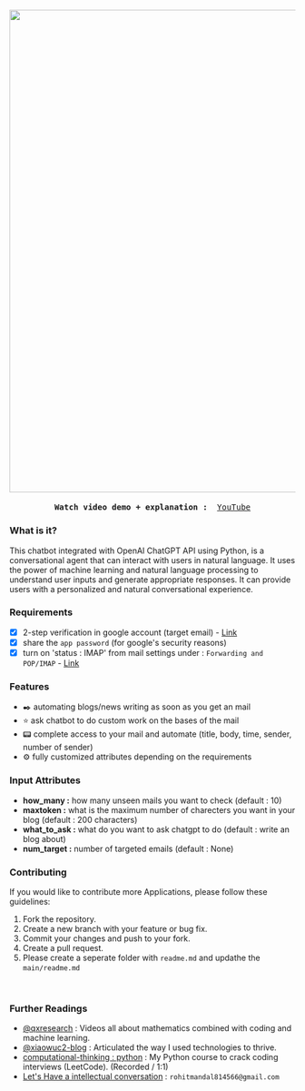<h4 align="center">
<img src="https://github.com/xiaowuc2/ChatGPT-Python-Applications/blob/main/resource/ss.png" width="850">
</h4>

  
<p><pre align="center">
<strong>Watch video demo + explanation : </strong> <a href="https://www.youtube.com/channel/UCX7oe66V8zyFpAJyMfPL9VA">​YouTube​</a></pre></p>

### What is it?

This chatbot integrated with OpenAI ChatGPT API using Python, is a conversational agent that can interact with users in natural language. It uses the power of machine learning and natural language processing to understand user inputs and generate appropriate responses. It can provide users with a personalized and natural conversational experience.

### Requirements 

- [x] 2-step verification in google account (target email) - [Link](https://myaccount.google.com/signinoptions/two-step-verification/enroll-welcome)
- [x] share the `app password` (for google's security reasons) 
- [x] turn on 'status : IMAP' from mail settings under : `Forwarding and POP/IMAP` - [Link](https://mail.google.com/mail/u/0/#settings/fwdandpop)

### Features

- ✒️ automating blogs/news writing as soon as you get an mail
- ⭐ ask chatbot to do custom work on the bases of the mail
- 📟 complete access to your mail and automate (title, body, time, sender, number of sender)
- ⚙️ fully customized attributes depending on the requirements

### Input Attributes 

- **how_many :** how many unseen mails you want to check (default : 10)
- **maxtoken :** what is the maximum number of charecters you want in your blog (default : 200 characters)
- **what_to_ask :** what do you want to ask chatgpt to do (default : write an blog about)
- **num_target :** number of targeted emails (default : None)


### Contributing

If you would like to contribute more Applications, please follow these guidelines:

 
1. Fork the repository.
2. Create a new branch with your feature or bug fix.
3. Commit your changes and push to your fork.
4. Create a pull request.
5. Please create a seperate folder with `readme.md` and updathe the `main/readme.md`


<br>

### Further Readings

- [@qxresearch](https://www.youtube.com/@qxresearch/) : Videos all about mathematics combined with coding and machine learning. 
- [@xiaowuc2-blog](https://xiaowuc2.vercel.app/posts) : Articulated the way I used technologies to thrive.
- [computational-thinking : python]() : My Python course to crack coding interviews (LeetCode). (Recorded / 1:1)
- [Let's Have a intellectual conversation](https://www.linkedin.com/in/xiaowuc2/) : `rohitmandal814566@gmail.com`
